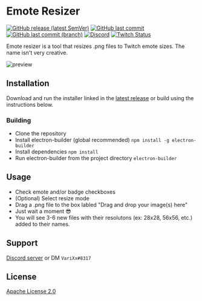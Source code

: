 #  Emote Resizer

[![GitHub release (latest SemVer)](https://img.shields.io/github/v/release/varixx/emote-resizer?sort=semver)](https://github.com/VariXx/emote-resizer/releases) [![GitHub last commit](https://img.shields.io/github/last-commit/varixx/emote-resizer)](https://github.com/VariXx/emote-resizer/commits/master) [![GitHub last commit (branch)](https://img.shields.io/github/last-commit/varixx/emote-resizer/develop?label=last%20commit%20%28develop%29)](https://github.com/VariXx/emote-resizer/commits/develop) [![Discord](https://img.shields.io/discord/90687557523771392?color=000000&label=%20&logo=discord)](https://discord.gg/QNppY7T) [![Twitch Status](https://img.shields.io/twitch/status/varixx?label=%20&logo=twitch)](https://twitch.tv/VariXx) 

Emote resizer is a tool that resizes .png files to Twitch emote sizes. The name isn't very creative. 

![preview](https://acceptdefaults.com/emote-resizer/emote-resizer-preview.gif)

## Installation

Download and run the installer linked in the [latest release](https://github.com/VariXx/emote-resizer/releases) or build using the instructions below.

### Building  
- Clone the repository 
- Install electron-builder (global recommended)
``npm install -g electron-builder``
- Install dependencies 
``npm install`` 
- Run electron-builder from the project directory 
``electron-builder``

## Usage

- Check emote and/or badge checkboxes
- (Optional) Select resize mode
- Drag a .png file to the box labled "Drag and drop your image(s) here"
- Just wait a moment 😎
- You will see 3-6 new files with their resolutons (ex: 28x28, 56x56, etc.) added to their names. 

## Support

[Discord server](https://discord.gg/QNppY7T) or DM `VariXx#8317`

## License
[Apache License 2.0](https://choosealicense.com/licenses/apache-2.0/)
